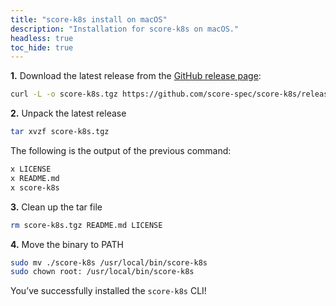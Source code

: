 ```yaml
---
title: "score-k8s install on macOS"
description: "Installation for score-k8s on macOS."
headless: true
toc_hide: true
---
```


**1.** Download the latest release from the [GitHub release page](https://github.com/score-spec/score-k8s/releases):

```bash
curl -L -o score-k8s.tgz https://github.com/score-spec/score-k8s/releases/download/<x.y.z>/score-k8s_<x.y.z>_<os_system>.tar.gz
```

**2.** Unpack the latest release

```bash
tar xvzf score-k8s.tgz
```

The following is the output of the previous command:

```bash
x LICENSE
x README.md
x score-k8s
```

**3.** Clean up the tar file

```bash
rm score-k8s.tgz README.md LICENSE
```

**4.** Move the binary to PATH

```bash
sudo mv ./score-k8s /usr/local/bin/score-k8s
sudo chown root: /usr/local/bin/score-k8s
```

You’ve successfully installed the `score-k8s` CLI!
